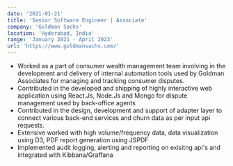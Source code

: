 ```yaml
---
date: '2021-01-21'
title: 'Senior Software Engineer | Associate'
company: 'Goldman Sachs'
location: 'Hyderabad, India'
range: 'January 2021 - April 2023'
url: 'https://www.goldmansachs.com/'
---
```


- Worked as a part of consumer wealth management team involving in the development and delivery of internal automation tools used by Goldman Associates for managing and tracking consumer disputes.
- Contributed in the developed and shipping of highly interactive web application using React.Js, Node.Js and Mongo for dispute management used by back-office agents
- Contributed in the design, development and support of adapter layer to connect various back-end services and churn data as per input api requests.
- Extensive worked with high volume/frequency data, data visualization using D3, PDF report generation using JSPDF
- Implemented audit logging, alerting and reporting on exisitng api's and integrated with Kibbana/Graffana 
